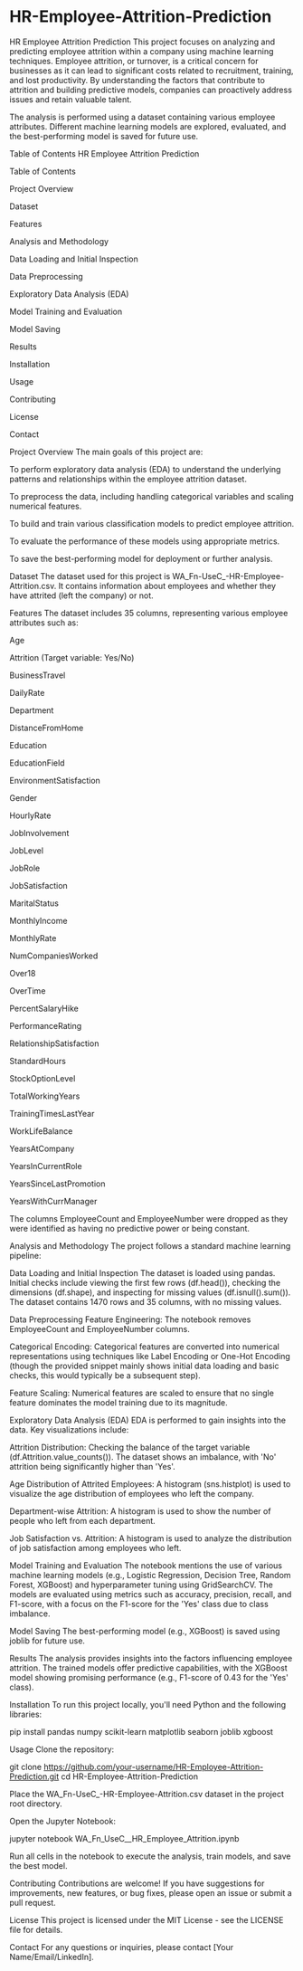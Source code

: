 # HR-Employee-Attrition-Prediction
HR Employee Attrition Prediction
This project focuses on analyzing and predicting employee attrition within a company using machine learning techniques. Employee attrition, or turnover, is a critical concern for businesses as it can lead to significant costs related to recruitment, training, and lost productivity. By understanding the factors that contribute to attrition and building predictive models, companies can proactively address issues and retain valuable talent.

The analysis is performed using a dataset containing various employee attributes. Different machine learning models are explored, evaluated, and the best-performing model is saved for future use.

Table of Contents
HR Employee Attrition Prediction

Table of Contents

Project Overview

Dataset

Features

Analysis and Methodology

Data Loading and Initial Inspection

Data Preprocessing

Exploratory Data Analysis (EDA)

Model Training and Evaluation

Model Saving

Results

Installation

Usage

Contributing

License

Contact

Project Overview
The main goals of this project are:

To perform exploratory data analysis (EDA) to understand the underlying patterns and relationships within the employee attrition dataset.

To preprocess the data, including handling categorical variables and scaling numerical features.

To build and train various classification models to predict employee attrition.

To evaluate the performance of these models using appropriate metrics.

To save the best-performing model for deployment or further analysis.

Dataset
The dataset used for this project is WA_Fn-UseC_-HR-Employee-Attrition.csv. It contains information about employees and whether they have attrited (left the company) or not.

Features
The dataset includes 35 columns, representing various employee attributes such as:

Age

Attrition (Target variable: Yes/No)

BusinessTravel

DailyRate

Department

DistanceFromHome

Education

EducationField

EnvironmentSatisfaction

Gender

HourlyRate

JobInvolvement

JobLevel

JobRole

JobSatisfaction

MaritalStatus

MonthlyIncome

MonthlyRate

NumCompaniesWorked

Over18

OverTime

PercentSalaryHike

PerformanceRating

RelationshipSatisfaction

StandardHours

StockOptionLevel

TotalWorkingYears

TrainingTimesLastYear

WorkLifeBalance

YearsAtCompany

YearsInCurrentRole

YearsSinceLastPromotion

YearsWithCurrManager

The columns EmployeeCount and EmployeeNumber were dropped as they were identified as having no predictive power or being constant.

Analysis and Methodology
The project follows a standard machine learning pipeline:

Data Loading and Initial Inspection
The dataset is loaded using pandas. Initial checks include viewing the first few rows (df.head()), checking the dimensions (df.shape), and inspecting for missing values (df.isnull().sum()). The dataset contains 1470 rows and 35 columns, with no missing values.

Data Preprocessing
Feature Engineering: The notebook removes EmployeeCount and EmployeeNumber columns.

Categorical Encoding: Categorical features are converted into numerical representations using techniques like Label Encoding or One-Hot Encoding (though the provided snippet mainly shows initial data loading and basic checks, this would typically be a subsequent step).

Feature Scaling: Numerical features are scaled to ensure that no single feature dominates the model training due to its magnitude.

Exploratory Data Analysis (EDA)
EDA is performed to gain insights into the data. Key visualizations include:

Attrition Distribution: Checking the balance of the target variable (df.Attrition.value_counts()). The dataset shows an imbalance, with 'No' attrition being significantly higher than 'Yes'.

Age Distribution of Attrited Employees: A histogram (sns.histplot) is used to visualize the age distribution of employees who left the company.

Department-wise Attrition: A histogram is used to show the number of people who left from each department.

Job Satisfaction vs. Attrition: A histogram is used to analyze the distribution of job satisfaction among employees who left.

Model Training and Evaluation
The notebook mentions the use of various machine learning models (e.g., Logistic Regression, Decision Tree, Random Forest, XGBoost) and hyperparameter tuning using GridSearchCV. The models are evaluated using metrics such as accuracy, precision, recall, and F1-score, with a focus on the F1-score for the 'Yes' class due to class imbalance.

Model Saving
The best-performing model (e.g., XGBoost) is saved using joblib for future use.

Results
The analysis provides insights into the factors influencing employee attrition. The trained models offer predictive capabilities, with the XGBoost model showing promising performance (e.g., F1-score of 0.43 for the 'Yes' class).

Installation
To run this project locally, you'll need Python and the following libraries:

pip install pandas numpy scikit-learn matplotlib seaborn joblib xgboost

Usage
Clone the repository:

git clone https://github.com/your-username/HR-Employee-Attrition-Prediction.git
cd HR-Employee-Attrition-Prediction

Place the WA_Fn-UseC_-HR-Employee-Attrition.csv dataset in the project root directory.

Open the Jupyter Notebook:

jupyter notebook WA_Fn_UseC__HR_Employee_Attrition.ipynb

Run all cells in the notebook to execute the analysis, train models, and save the best model.

Contributing
Contributions are welcome! If you have suggestions for improvements, new features, or bug fixes, please open an issue or submit a pull request.

License
This project is licensed under the MIT License - see the LICENSE file for details.

Contact
For any questions or inquiries, please contact [Your Name/Email/LinkedIn].
